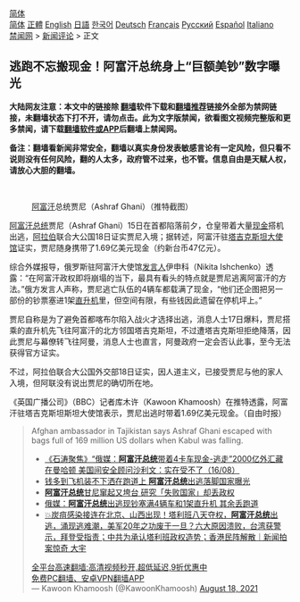  <!-- 面包屑导航 --> <div class="breadcrumb"><!-- GTranslate: https://gtranslate.io/ -->  <div class="switcher notranslate">  <div class="selected">  <a href="#" onclick="return false;"> 简体</a>  </div>  <div class="option">  <a href="https://www.bannedbook.org" onclick="doGTranslate('zh-CN|zh-CN');jQuery('div.switcher div.selected a').html(jQuery(this).html());return false;" title="简体中文" class="nturl selected"> 简体</a>  <a href="https://www.bannedbook.org/zh-tw/" onclick="doGTranslate('zh-CN|zh-TW');jQuery('div.switcher div.selected a').html(jQuery(this).html());return false;" title="繁體中文" class="nturl"> 正體</a>  <a href="https://www.bannedbook.org/en/" onclick="doGTranslate('zh-CN|en');jQuery('div.switcher div.selected a').html(jQuery(this).html());return false;" title="English" class="nturl"> English</a>  <a href="https://www.bannedbook.org/ja/" onclick="doGTranslate('zh-CN|ja');jQuery('div.switcher div.selected a').html(jQuery(this).html());return false;" title="日本語" class="nturl"> 日語</a>  <a href="https://www.bannedbook.org/ko/" onclick="doGTranslate('zh-CN|ko');jQuery('div.switcher div.selected a').html(jQuery(this).html());return false;" title="한국어" class="nturl"> 한국어</a>  <a href="https://www.bannedbook.org/de/" onclick="doGTranslate('zh-CN|de');jQuery('div.switcher div.selected a').html(jQuery(this).html());return false;" title="Deutsch" class="nturl"> Deutsch</a>  <a href="https://www.bannedbook.org/fr/" onclick="doGTranslate('zh-CN|fr');jQuery('div.switcher div.selected a').html(jQuery(this).html());return false;" title="Français" class="nturl"> Français</a>  <a href="https://www.bannedbook.org/ru/" onclick="doGTranslate('zh-CN|ru');jQuery('div.switcher div.selected a').html(jQuery(this).html());return false;" title="Русский" class="nturl"> Русский</a>  <a href="https://www.bannedbook.org/es/" onclick="doGTranslate('zh-CN|es');jQuery('div.switcher div.selected a').html(jQuery(this).html());return false;" title="Español" class="nturl"> Español</a>  <a href="https://www.bannedbook.org/it/" onclick="doGTranslate('zh-CN|it');jQuery('div.switcher div.selected a').html(jQuery(this).html());return false;" title="Italiano" class="nturl"> Italiano</a>  </div>  </div>      <div class='breadcrumb-sub'><!-- Breadcrumb NavXT 6.3.0 --> <a href="https://www.bannedbook.org/" class="home">禁闻网</a> &gt; <a href="https://www.bannedbook.org/bnews/comments/" class="category">新闻评论</a> &gt; 正文</div></div><h2>逃跑不忘搬现金！阿富汗总统身上“巨额美钞”数字曝光</h2> <p class="notice"><b>大陆网友注意：本文中的链接除 <a href="https://github.com/bannedbook/fanqiang" >翻墙</a>软件下载和<a href="https://github.com/killgcd/justmysocks/blob/master/README.md">翻墙推荐</a>链接外全部为禁网链接，未翻墙状态下打不开，请勿点击。此为文字版禁闻，欲看图文视频完整版和更多禁闻，请下载<a href="https://github.com/bannedbook/fanqiang">翻墙软件或APP</a>后翻墙上禁闻网。</p><p>备注：翻墙看新闻非常安全，翻墙以真实身份发表敏感言论有一定风险，但只看不说则没有任何风险，翻的人太多，政府管不过来，也不管。信息自由是天赋人权，请放心大胆的翻墙。</b></p>  <div class="entry"> <br /> <figure><a href="https://i0.wp.com/upload-images-bucket-v64rleca837do.s3.eu-west-1.amazonaws.com/wp-content/uploads/2021/08/18205648/Screen-Shot-2021-08-18-at-16.56.19.png?fit=774%2C448&#038;ssl=1" data-caption="阿富汗总统贾尼（Ashraf Ghani）（推特截图）"></a><figcaption class="wp-caption-text"><a href="https://www.bannedbook.org/bnews/tag/%e9%98%bf%e5%af%8c%e6%b1%97/" class="st_tag internal_tag" rel="tag" title="标签 阿富汗 下的日志">阿富汗</a>总统贾尼（Ashraf Ghani）（推特截图）</figcaption></figure> <p><a href="https://www.bannedbook.org/bnews/tag/%E9%98%BF%E5%AF%8C%E6%B1%97%E6%80%BB%E7%BB%9F/" class="st_tag internal_tag" rel="tag" title="标签 阿富汗总统 下的日志">阿富汗总统</a>贾尼（Ashraf Ghani）15日在首都陷落前夕，仓皇带着大量<a href="https://www.bannedbook.org/bnews/tag/%E7%8E%B0%E9%87%91/" class="st_tag internal_tag" rel="tag" title="标签 现金 下的日志">现金</a>搭机出逃，<a href="https://www.bannedbook.org/bnews/tag/%e9%98%bf%e6%8b%89%e4%bc%af/" class="st_tag internal_tag" rel="tag" title="标签 阿拉伯 下的日志">阿拉伯</a>联合大公国18日证实贾尼入境；据转述，阿富汗驻<a href="https://www.bannedbook.org/bnews/tag/%E5%A1%94%E5%90%89%E5%85%8B%E6%96%AF%E5%9D%A6/" class="st_tag internal_tag" rel="tag" title="标签 塔吉克斯坦 下的日志">塔吉克斯坦</a><a href="https://www.bannedbook.org/bnews/tag/%E5%A4%A7%E4%BD%BF%E9%A6%86/" class="st_tag internal_tag" rel="tag" title="标签 大使馆 下的日志">大使馆</a>证实，贾尼随身携带了1.69亿美元现金（约新台币47亿元）。</p> <p>综合外媒报导，俄罗斯驻阿富汗大使馆<a href="https://www.bannedbook.org/bnews/tag/%E5%8F%91%E8%A8%80%E4%BA%BA/" class="st_tag internal_tag" rel="tag" title="标签 发言人 下的日志">发言人</a>伊申科（Nikita Ishchenko）透露：“在阿富汗政权即将崩塌的当下，最具有看头的特点就是贾尼逃离阿富汗的方法。”俄方发言人声称，贾尼逃亡队伍的4辆车都载满了现金，“他们还企图把另一部份的钞票塞进1架<a href="https://www.bannedbook.org/bnews/tag/%e7%9b%b4%e5%8d%87%e6%9c%ba/" class="st_tag internal_tag" rel="tag" title="标签 直升机 下的日志">直升机</a>里，但空间有限，有些钱因此遗留在停机坪上。”</p>  <p>贾尼自称是为了避免首都喀布尔陷入战火才选择出逃，消息人士17日爆料，贾尼搭乘的直升机先飞往阿富汗的北方邻国塔吉克斯坦，不过遭塔吉克斯坦拒绝降落，因此贾尼与幕僚转飞往阿曼，消息人士也直言，阿曼政府一定会否认此事，至今无法获得官方证实。</p> <p>不过，阿拉伯联合大公国外交部18日证实，因人道主义，已接受贾尼与他的家人入境，但阿联没有说出贾尼的确切所在地。</p>  <p>《英国广播公司》（BBC）记者库木许（Kawoon Khamoosh）在推特透露，阿富汗驻塔吉克斯坦斯坦大使馆表示，贾尼出逃时带着1.69亿美元现金。（自由时报）</p> <blockquote class="twitter-tweet" data-width="550" data-dnt="true"> Afghan ambassador in Tajikistan says Ashraf Ghani escaped with bags full of 169 million US dollars when Kabul was falling.<br/> <ul class='op-related-articles' title='相关阅读'> <li><a href='https://www.bannedbook.org/bnews/bannedvideo/20210818/1608160.html' target='_blank'>《石涛聚焦》“俄媒：<b>阿富汗总统</b>带着4卡车现金-逃走”2000亿外汇藏在曼哈顿 美国间安全顾问沙利文：实在受不了（16/08）</a></li> <li><a href='https://www.bannedbook.org/bnews/comments/20210817/1607778.html' target='_blank'>钱多到飞机装不下洒在跑道上 <b>阿富汗总统</b>出逃落脚国家曝光</a></li> <li><a href='https://www.bannedbook.org/bnews/baitai/20210817/1607651.html' target='_blank'><b>阿富汗总统</b>甘尼窜起又垮台 研究「失败国家」却丢政权</a></li> <li><a href='https://www.bannedbook.org/bnews/worldnews/20210817/1607531.html' target='_blank'>俄媒：<b>阿富汗总统</b>出逃现钞塞满4辆车和1架直升机 其余丢跑道</a></li> <li><a href='https://www.bannedbook.org/bnews/bannedvideo/20210816/1607224.html' target='_blank'>💥炭疽感染接连在北京、山西出现！塔利班八天夺权，<b>阿富汗总统</b>出逃，涌现逃难潮，美军20年之功废于一旦？六大原因溃败，台湾获警示，拜登受指责；中共为承认塔利班政权造势；香港民阵解散｜新闻拍案惊奇 大宇</a></li> </ul>  <a href="https://github.com/bannedbook/fanqiang/wiki/V2ray%E6%9C%BA%E5%9C%BA" target="_blank">全平台高速翻墙:高清视频秒开,超低延迟,9折优惠中</a><br/> <a href="https://github.com/bannedbook/fanqiang/wiki/%E7%A6%81%E9%97%BB%E7%BD%91%E5%AE%89%E5%8D%93%E7%BF%BB%E5%A2%99%E6%96%B0%E9%97%BBAPP" target="_blank">免费PC翻墙、安卓VPN翻墙APP</a><br/>&mdash; Kawoon Khamoosh (@KawoonKhamoosh) <a href="https://twitter.com/KawoonKhamoosh/status/1427907632040398849?ref_src=twsrc%5Etfw">August 18, 2021</a><br/> </blockquote> </p> <a name='sharetosocial'></a>  <div style="margin-bottom:5px;padding-bottom:5px;clear:both"> <div id="archive-pix-1" class="banner-ads"> <!-- AuctionX Display platform tag START --> <div id="26318x728x90x621x_ADSLOT2" clicktrack="%%CLICK_URL_ESC%%"></div> <!-- AuctionX Display platform tag END --> </div> <div id="archive-pix-2" class="banner-ads"> <!-- AuctionX Display platform tag START --> <div id="26315x300x250x621x_ADSLOT2" clicktrack="%%CLICK_URL_ESC%%"></div> <!-- AuctionX Display platform tag END --> </div> </div>  <div id="archive-pix-1" class="banner-ads"> <!-- AuctionX Display platform tag START --> <div id="26318x728x90x621x_ADSLOT3" clicktrack="%%CLICK_URL_ESC%%"></div> <!-- AuctionX Display platform tag END --> </div> </div><!--END ENTRY--> 